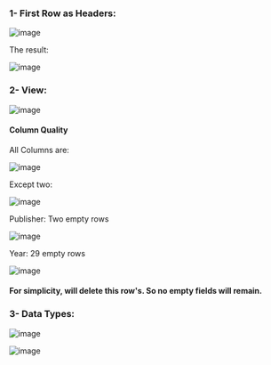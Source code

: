### 1- First Row as Headers:

![image](https://github.com/mfernandezcean/VideoGamesSales/assets/105746149/e285fa35-8ed6-43e5-a35b-72e8aef956f3)

The result:

![image](https://github.com/mfernandezcean/VideoGamesSales/assets/105746149/45bed3d1-cac8-4d84-a821-21caae74ba2b)

### 2- View:

![image](https://github.com/mfernandezcean/VideoGamesSales/assets/105746149/afe9b238-45f0-4fca-ab6c-3c4cf460b621)

#### Column Quality

All Columns are:

![image](https://github.com/mfernandezcean/VideoGamesSales/assets/105746149/123dae57-3e72-4ee9-8344-ef766659f0c4)

Except two:

![image](https://github.com/mfernandezcean/VideoGamesSales/assets/105746149/cfe60c05-ce10-4f3e-870e-33909cc7a9c6)

Publisher: Two empty rows

![image](https://github.com/mfernandezcean/VideoGamesSales/assets/105746149/8c0a98ce-acc0-463d-a2ab-4fe406ad381c)

Year: 29 empty rows

![image](https://github.com/mfernandezcean/VideoGamesSales/assets/105746149/1fe794ee-ab0c-4252-8487-480ff4304648)

#### For simplicity, will delete this row's. So no empty fields will remain.

### 3- Data Types:

![image](https://github.com/mfernandezcean/VideoGamesSales/assets/105746149/1de604bf-6d5c-4981-840f-0b4c85d48ab4)

![image](https://github.com/mfernandezcean/VideoGamesSales/assets/105746149/e800f6cd-9f07-48e3-9355-8c4ebb13a9ab)
